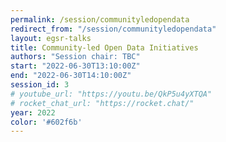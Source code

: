 ```yaml
---
permalink: /session/communityledopendata
redirect_from: "/session/communityledopendata"
layout: egsr-talks
title: Community-led Open Data Initiatives
authors: "Session chair: TBC"
start: "2022-06-30T13:10:00Z"
end: "2022-06-30T14:10:00Z"
session_id: 3
# youtube_url: "https://youtu.be/QkP5u4yXTQA"
# rocket_chat_url: "https://rocket.chat/"
year: 2022
color: '#602f6b'
---
```

